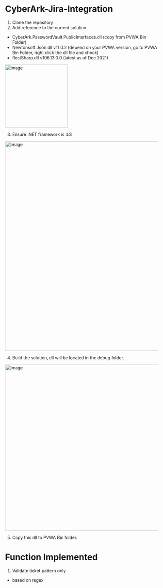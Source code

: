 # CyberArk-Jira-Integration

1. Clone the repository
2. Add reference to the current solution
  - CyberArk.PasswordVault.PublicInterfaces.dll (copy from PVWA Bin Folder)
  - Newtonsoft.Json.dll v11.0.2 (depend on your PVWA version, go to PVWA Bin Folder, right click the dll file and check)
  - RestSharp.dll v106.13.0.0 (latest as of Dec 2021)
<img width="207" alt="image" src="https://user-images.githubusercontent.com/71132168/231621038-d729fe93-787a-4371-aa42-3f32fa008f70.png">

3. Ensure .NET framework is 4.8
<img width="689" alt="image" src="https://user-images.githubusercontent.com/71132168/231620765-5416c5af-1105-4db6-a632-c778766a8571.png">

4. Build the solution, dll will be located in the debug folder.
<img width="546" alt="image" src="https://user-images.githubusercontent.com/71132168/231620939-43c1f6f0-90e3-40bf-902a-6c165eb03ebc.png">


5. Copy this dll to PVWA Bin folder.

# Function Implemented
1. Validate ticket pattern only
  - based on regex












